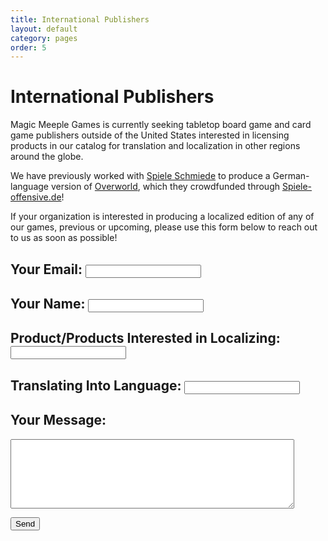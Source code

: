 ```yaml
---
title: International Publishers
layout: default
category: pages
order: 5
---
```


# International Publishers

Magic Meeple Games is currently seeking tabletop board game and card game publishers outside of the United States interested in licensing products in our catalog for translation and localization in other regions around the globe.

We have previously worked with <a href="https://www.spiele-offensive.de/Spieleschmiede/Overworld/">Spiele Schmiede</a> to produce a German-language version of <a href="{{ site.url }}/overworld">Overworld</a>, which they crowdfunded through <a href="Spiele-offensive.de">Spiele-offensive.de</a>!

If your organization is interested in producing a localized edition of any of our games, previous or upcoming, please use this form below to reach out to us as soon as possible!

<script type="text/javascript">var submitted=false;</script>

<iframe name="hidden_iframe" id="hidden_iframe" style="display:none;" onload="if(submitted) {window.location='sent.html';}"></iframe>

<form class="form" action="https://docs.google.com/forms/d/e/1FAIpQLSdWnTjlkqGE-DafCEQTyG2rAnptkDFfVg1rDPZHEOMXGMCCDw/formResponse" target="hidden_iframe" onsubmit="submitted=true;" method="POST" id="mG61Hd">

<h2>Your Email: <input type="email" tabindex="1" max-length="70" name="emailAddress" required /></h2>

<h2>Your Name: <input type="text" tabindex="2" max-length="70" name="entry.1215161617" required /></h2>

<h2>Product/Products Interested in Localizing: <input type="text" tabindex="3" max-length="70" name="entry.1971028993" /></h2>

<h2>Translating Into Language: <input type="text" tabindex="4" max-length="70" name="entry.1102884777" /></h2>

<h2>Your Message:</h2>

<p><textarea name="entry.1299973820" tabindex="5" rows="7" style="width: 90%" ></textarea></p>

<p><input type="submit" value="Send" tabindex="6" /></p>

</form>
